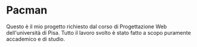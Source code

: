 # Pacman
Questo è il mio progetto richiesto dal corso di Progettazione Web dell'università di Pisa. Tutto il lavoro svolto è stato fatto a scopo puramente accademico e di studio.
